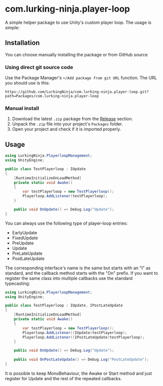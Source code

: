 # com.lurking-ninja.player-loop
A simple helper package to use Unity's custom player loop. The usage is simple:
## Installation
You can choose manually installing the package or from GitHub source
### Using direct git source code
Use the Package Manager's ```+/Add package from git URL``` function.
The URL you should use is this:
```
https://github.com/LurkingNinja/com.lurking-ninja.player-loop.git?path=Packages/com.lurking-ninja.player-loop
```
### Manual install
1. Download the latest ```.zip``` package from the [Release](https://github.com/LurkingNinja/com.lurking-ninja.player-loop/releases) section.
2. Unpack the ```.zip``` file into your project's ```Packages``` folder.
3. Open your project and check if it is imported properly.
## Usage
```csharp
using LurkingNinja.PlayerloopManagement;
using UnityEngine;

public class TestPlayerloop : IUpdate
{
    [RuntimeInitializeOnLoadMethod]
    private static void Awake()
    {
        var testPlayerloop = new TestPlayerloop();
        Playerloop.AddListener(testPlayerloop);
    }

    public void OnUpdate() => Debug.Log("Update");
}
```
You can always use the following type of player-loop entries: 
- EarlyUpdate 
- FixedUpdate
- PreUpdate
- Update
- PreLateUpdate
- PostLateUpdate

The corresponding interface's name is the same but starts with an "I" as standard, and the callback method starts with the "On" prefix.
If you want to register the same class into multiple callbacks use the standard typecasting:
```csharp
using LurkingNinja.PlayerloopManagement;
using UnityEngine;

public class TestPlayerloop : IUpdate, IPostLateUpdate
{
    [RuntimeInitializeOnLoadMethod]
    private static void Awake()
    {
        var testPlayerloop = new TestPlayerloop();
        Playerloop.AddListener((IUpdate)testPlayerloop);
        Playerloop.AddListener((IPostLateUpdate)testPlayerloop);
    }

    public void OnUpdate() => Debug.Log("Update");
    
    public void OnPostLateUpdate() => Debug.Log("PostLateUpdate");
}
```
It is possible to keep MonoBehaviour, the Awake or Start method and just register for Update and the rest of the repeated callbacks.